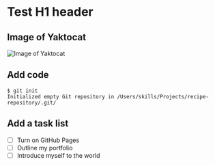 # Test H1 header
## Image of Yaktocat
![Image of Yaktocat](https://octodex.github.com/images/yaktocat.png)
## Add code
```
$ git init
Initialized empty Git repository in /Users/skills/Projects/recipe-repository/.git/
```
## Add a task list
- [ ] Turn on GitHub Pages
- [ ] Outline my portfolio
- [ ] Introduce myself to the world
